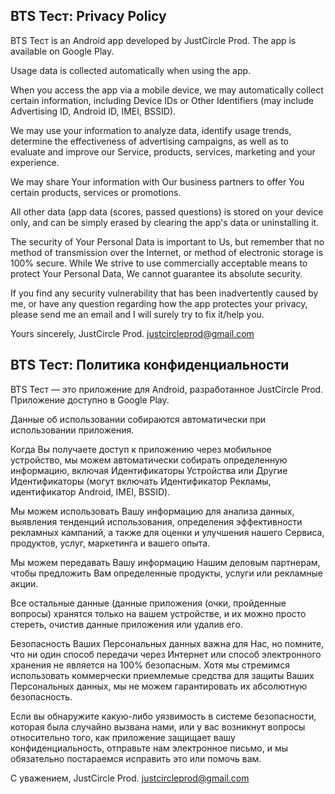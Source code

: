 ## BTS Тест: Privacy Policy

BTS Тест is an Android app developed by JustCircle Prod. The app is available on Google Play.

Usage data is collected automatically when using the app.

When you access the app via a mobile device, we may automatically collect certain information, including Device IDs or Other Identifiers (may include Advertising ID, Android ID, IMEI, BSSID).

We may use your information to analyze data, identify usage trends, determine the effectiveness of advertising campaigns, as well as to evaluate and improve our Service, products, services, marketing and your experience.

We may share Your information with Our business partners to offer You certain products, services or promotions.

All other data (app data (scores, passed questions) is stored on your device only, and can be simply erased by clearing the app's data or uninstalling it.

The security of Your Personal Data is important to Us, but remember that no method of transmission over the Internet, or method of electronic storage is 100% secure. While We strive to use commercially acceptable means to protect Your Personal Data, We cannot guarantee its absolute security.

If you find any security vulnerability that has been inadvertently caused by me, or have any question regarding how the app protectes your privacy, please send me an email and I will surely try to fix it/help you.

Yours sincerely, JustCircle Prod.
justcircleprod@gmail.com


## BTS Тест: Политика конфиденциальности

BTS Тест — это приложение для Android, разработанное JustCircle Prod. Приложение доступно в Google Play.

Данные об использовании собираются автоматически при использовании приложения.

Когда Вы получаете доступ к приложению через мобильное устройство, мы можем автоматически собирать определенную информацию, включая Идентификаторы Устройства или Другие Идентификаторы (могут включать Идентификатор Рекламы, идентификатор Android, IMEI, BSSID).

Мы можем использовать Вашу информацию для анализа данных, выявления тенденций использования, определения эффективности рекламных кампаний, а также для оценки и улучшения нашего Сервиса, продуктов, услуг, маркетинга и вашего опыта.

Мы можем передавать Вашу информацию Нашим деловым партнерам, чтобы предложить Вам определенные продукты, услуги или рекламные акции.

Все остальные данные (данные приложения (очки, пройденные вопросы) хранятся только на вашем устройстве, и их можно просто стереть, очистив данные приложения или удалив его.

Безопасность Ваших Персональных данных важна для Нас, но помните, что ни один способ передачи через Интернет или способ электронного хранения не является на 100% безопасным. Хотя мы стремимся использовать коммерчески приемлемые средства для защиты Ваших Персональных данных, мы не можем гарантировать их абсолютную безопасность.

Если вы обнаружите какую-либо уязвимость в системе безопасности, которая была случайно вызвана нами, или у вас возникнут вопросы относительно того, как приложение защищает вашу конфиденциальность, отправьте нам электронное письмо, и мы обязательно постараемся исправить это или помочь вам.

С уважением, JustCircle Prod.
justcircleprod@gmail.com
